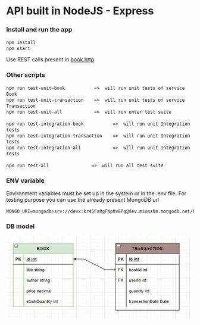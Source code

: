 # API built in NodeJS - Express

### Install and run the app
    npm install
    npm start
    
Use REST calls present in [book.http](./REST/book.http)
    
### Other scripts
    npm run test-unit-book           =>  will run unit tests of service Book
    npm run test-unit-transaction    =>  will run unit tests of service Transaction
    npm run test-unit-all            =>  will run enter test suite
   
    npm run test-integration-book           =>  will run unit Integration tests
    npm run test-integration-transaction    =>  will run unit Integration tests
    npm run test-integration-all            =>  will run unit Integration tests
    
    npm run test-all                =>  will run all test suite
                
### ENV variable
Environment variables must be set up in the system or in the .env file.
For testing purpose you can use the already present MongoDB url

    MONGO_URI=mongodb+srv://devx:kr45Fz8gFNp8vEPg@dev.mioms8o.mongodb.net/bookstore
    
### DB model

![DB Model](./doc/DB_model.JPG)